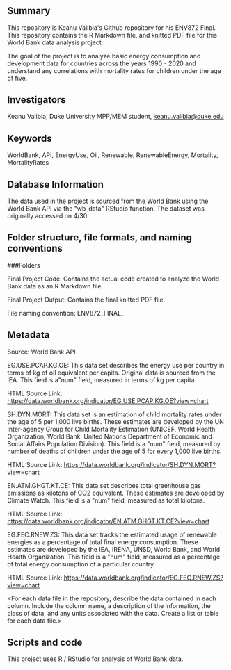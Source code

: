 # <Spring24 ENV872 FINAL>

## Summary

This repository is Keanu Valibia's Github repository for his ENV872 Final. This repository contains the R Markdown file, and knitted PDF file for this World Bank data analysis project.

The goal of the project is to analyze basic energy consumption and development data for countries across the years 1990 - 2020 and understand any correlations with mortality rates for children under the age of five.  


## Investigators

Keanu Valibia, Duke University MPP/MEM student, keanu.valibia@duke.edu

## Keywords

WorldBank, API, EnergyUse, Oil, Renewable, RenewableEnergy, Mortality, MortalityRates

## Database Information

The data used in the project is sourced from the World Bank using the World Bank API via the "wb_data" RStudio function. The dataset was originally accessed on 4/30.

## Folder structure, file formats, and naming conventions 

###Folders

Final Project Code: Contains the actual code created to analyze the World Bank data as an R Markdown file.

Final Project Output: Contains the final knitted PDF file.

File naming convention: ENV872_FINAL_<File Purpose>

## Metadata

Source: World Bank API

EG.USE.PCAP.KG.OE: This data set describes the energy use per country in terms of kg of oil equivalent per capita. Original data is sourced from the IEA. This field is a"num" field, measured in terms of kg per capita.

HTML Source Link: https://data.worldbank.org/indicator/EG.USE.PCAP.KG.OE?view=chart

SH.DYN.MORT: This data set is an estimation of child mortality rates under the age of 5 per 1,000 live births. These estimates are developed by the UN Inter-agency Group for Child Mortality Estimation (UNICEF, World Health Organization, World Bank, United Nations Department of Economic and Social Affairs Population Division). This field is a "num" field, measured by number of deaths of children under the age of 5 for every 1,000 live births.

HTML Source Link: https://data.worldbank.org/indicator/SH.DYN.MORT?view=chart

EN.ATM.GHGT.KT.CE: This data set describes total greenhouse gas emissions as kilotons of CO2 equivalent. These estimates are developed by Climate Watch. This field is a "num" field, measured as total kilotons.

HTML Source Link: https://data.worldbank.org/indicator/EN.ATM.GHGT.KT.CE?view=chart

EG.FEC.RNEW.ZS: This data set tracks the estimated usage of renewable energies as a percentage of total final energy consumption. These estimates are developed by the IEA, IRENA, UNSD, World Bank, and World Health Organization. This field is a "num" field, measured as a percentage of total energy consumption of  a particular country.

HTML Source Link: https://data.worldbank.org/indicator/EG.FEC.RNEW.ZS?view=chart

<For each data file in the repository, describe the data contained in each column. Include the column name, a description of the information, the class of data, and any units associated with the data. Create a list or table for each data file.> 

## Scripts and code

This project uses R / RStudio for analysis of World Bank data.